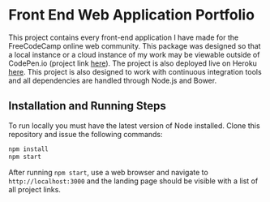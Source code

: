 # Front End Web Application Portfolio

This project contains every front-end application I have made for the FreeCodeCamp online web community. This package
was designed so that a local instance or a cloud instance of my work may be viewable outside of CodePen.io (project link
[here](http://codepen.io/synflyn28/)). The project is also deployed live on Heroku [here](http://fcc-frontend.herokuapp.com).
This project is also designed to work with continuous integration tools and all dependencies are handled through Node.js and Bower.

## Installation and Running Steps

To run locally you must have the latest version of Node installed. Clone this repository and issue the following commands:

```bash
npm install
npm start
```

After running ```npm start```, use a web browser and navigate to ```http://localhost:3000``` and the landing page should be
visible with a list of all project links.